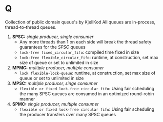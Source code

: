 # Q
Collection of public domain queue's by KjellKod
All queues are in-process, thread-to-thread queues. 

1. **SPSC:** *single producer, single consumer* 
    - Any more threads than 1 on each side will break the thread safety guarantees for the *SPSC* queues
    - `lock-free fixed_circular_fifo`: compiled time fixed in size
    - `lock-free flexible_circular_fifo`: runtime, at construction, set max size of queue or set to unlimited in size
2. **MPMC:** *multiple producer, multiple consumer*
    - `lock flexible-lock-queue`: runtime, at construction, set max size of queue or set to unlimited in size
3. **MPSC:** *multiple producer, singe consumer*
    - `flexible or fixed lock-free circular fifo`: Using fair scheduling the many SPSC queues are consumed in an optimized round-robin manner
4. **SPMC:** *single producer, multiple consumer*
    - `flexible or fixed lock-free circular fifo`: Using fair scheduling the producer transfers over many SPSC queues







